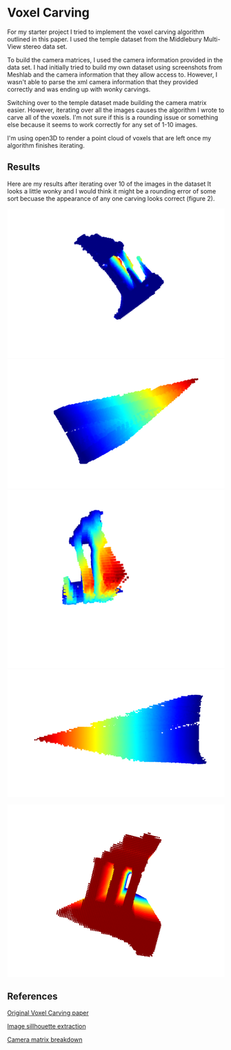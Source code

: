 # Voxel Carving

For my starter project I tried to implement the voxel carving algorithm outlined in this paper. 
I used the temple dataset from the Middlebury Multi-View stereo data set. 

To build the camera matrices, I used the camera information provided in the data set. 
I had initially tried to build my own dataset using screenshots from Meshlab and the camera information 
that they allow access to. However, I wasn't able to parse the xml camera information that they provided
correctly and was ending up with wonky carvings. 

Switching over to the temple dataset made building the camera matrix easier. However, iterating 
over all the images causes the algorithm I wrote to carve all of the voxels. I'm not sure if this is a rounding
issue or something else because it seems to work correctly for any set of 1-10 images. 

I'm using open3D to render a point cloud of voxels that are left once my algorithm finishes iterating. 

## Results
Here are my results after iterating over 10 of the images in the dataset
It looks a little wonky and I would think it might be a rounding
error of some sort becuase the appearance of any one carving looks correct (figure 2).

![Figure 1](results/temple1.png)
![Figure 1](results/temple2.png)
![Figure 1](results/temple3.png)
![Figure 1](results/temple4.png)

![Figure 2](results/figure2.png)


## References
[Original Voxel Carving paper](https://www.cs.toronto.edu/~kyros/pubs/00.ijcv.carve.pdf)

[Image sillhouette extraction](http://creativemorphometrics.co.vu/blog/2014/08/05/automated-outlines-with-opencv-in-python)

[Camera matrix breakdown](http://ksimek.github.io/2012/08/14/decompose/) 